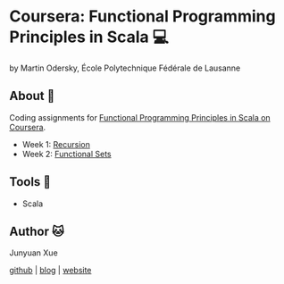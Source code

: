# Coursera: Functional Programming Principles in Scala :computer:
by Martin Odersky, École Polytechnique Fédérale de Lausanne

## About :straight_ruler:
Coding assignments for [Functional Programming Principles in Scala on Coursera](https://www.coursera.org/learn/progfun1).

* Week 1: [Recursion](https://www.coursera.org/learn/progfun1/programming/Ey6Jf/recursion)
* Week 2: [Functional Sets](https://www.coursera.org/learn/progfun1/programming/BVa6a/functional-sets)

## Tools :wrench:
* Scala

## Author :cat:
Junyuan Xue

[github](https://github.com/junyuanxue) | [blog](https://spinningcodes.wordpress.com/) | [website](http://junyuanxue.github.io/)
